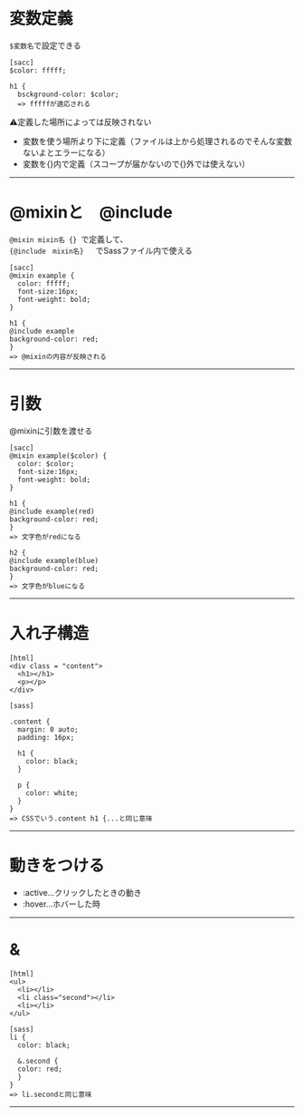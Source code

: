 # 変数定義
`$変数名`で設定できる
~~~
[sacc]
$color: fffff;

h1 {
  bsckground-color: $color;
  => fffffが適応される
~~~
⚠️定義した場所によっては反映されない   
- 変数を使う場所より下に定義（ファイルは上から処理されるのでそんな変数ないよとエラーになる）   
- 変数を{}内で定義（スコープが届かないので{}外では使えない）
***

# @mixinと　@include
`@mixin mixin名 {} `で定義して、   
`{@include　mixin名} `　でSassファイル内で使える
~~~
[sacc]
@mixin example {
  color: fffff;
  font-size:16px;
  font-weight: bold;
}

h1 {
@include example
background-color: red;
}
=> @mixinの内容が反映される
~~~
***

# 引数
@mixinに引数を渡せる
~~~
[sacc]
@mixin example($color) {
  color: $color;
  font-size:16px;
  font-weight: bold;
}

h1 {
@include example(red)
background-color: red;
}
=> 文字色がredになる

h2 {
@include example(blue)
background-color: red;
}
=> 文字色がblueになる
~~~
***

# 入れ子構造
~~~
[html]
<div class = "content">
  <h1></h1>
  <p></p>
</div>

[sass]

.content {
  margin: 0 auto;
  padding: 16px;
  
  h1 {
    color: black;
  }
  
  p {
    color: white;
  }
}
=> CSSでいう.content h1 {...と同じ意味
~~~
***

# 動きをつける
- :active...クリックしたときの動き
- :hover...ホバーした時
***

# &
~~~
[html]
<ul>
  <li></li>
  <li class="second"></li>
  <li></li>
</ul>

[sass]
li {
  color: black;
  
  &.second {
  color: red;
  }
}
=> li.secondと同じ意味
~~~
***
